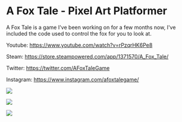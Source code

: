 # A Fox Tale - Pixel Art Platformer

A Fox Tale is a game I've been working on for a few months now, I've included the code used to control the fox for you to look at.

Youtube: https://www.youtube.com/watch?v=rPzqrHK6Pe8

Steam: https://store.steampowered.com/app/1371570/A_Fox_Tale/

Twitter: https://twitter.com/AFoxTaleGame

Instagram: https://www.instagram.com/afoxtalegame/

![](A-Fox-Tale-City.gif)

![](A-Fox-Tale-Cave.gif)

![](A-Fox-Tale-Lab.gif)


